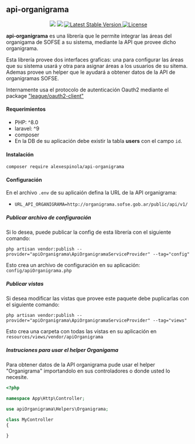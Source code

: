 ## api-organigrama 

<p align="center">
  <img src="https://img.shields.io/static/v1?label=php&message=8.1&color=greem">
  
  <img src="https://img.shields.io/static/v1?label=Laravel&message=9.x&color=greem">  
    
  <a href="https://packagist.org/packages/alexespinola/login-cuentas">
    <img src="https://img.shields.io/static/v1?label=Stable&message=v1.0.0&color=blue" alt="Latest Stable Version">
  </a>

  <a href="https://packagist.org/packages/alexespinola/login-cuentas">
    <img src="https://poser.pugx.org/laravel/framework/license.svg" alt="License">
  </a>
</p>


<b>api-organigrama</b> es una librería que le permite integrar las áreas del organigama de SOFSE a su sistema, mediante la API que provee dicho organigrama.

Esta librería provee dos interfaces graficas: una  para configurar las áreas que su sistema usará y otra para asignar áreas a los usuarios de su sitema.
Ademas provee un helper que le ayudará a obtener datos de la API de organigramas SOFSE.


Internamente usa el protocolo de autenticación Oauth2 mediante el package ["league/oauth2-client"](https://packagist.org/packages/league/oauth2-client) 

#### Requerimientos
- PHP: ^8.0
- laravel: ^9
- composer 
- En la DB de su aplicación debe existir la tabla <b>users</b> con el campo `id`.

#### Instalación

`composer require alexespinola/api-organigrama`

#### Configuración

En el archivo  `.env` de su aplicaión defina la URL de la API organigrama:

- `URL_API_ORGANIGRAMA=http://organigrama.sofse.gob.ar/public/api/v1/`


##### Publicar archivo de configuración
Si lo desea, puede publicar la config de esta librería con el siguiente comando:

`php artisan vendor:publish --provider="apiOrganigrama\ApiOrganigramaServiceProvider" --tag="config"`

Esto crea un archivo de configuración en su aplicación: `config/apiOrganigrama.php`



##### Publicar vistas
Si desea modificar las vistas que provee este paquete debe puplicarlas con el siguiente comando: 

`php artisan vendor:publish --provider="apiOrganigrama\ApiOrganigramaServiceProvider" --tag="views"`

Esto crea una carpeta con todas las vistas en su aplicación en `resources/views/vendor/apiOrganigrama`


##### Instruciones para usar el helper Organigama

Para obtener datos de la API organigrama pude usar el helper "Organigrama" importandolo en sus controladores o donde usted lo necesite.

```php
<?php

namespace App\Http\Controller;

use apiOrganigrama\Helpers\Organigrama;

class MyController
{

}
```

